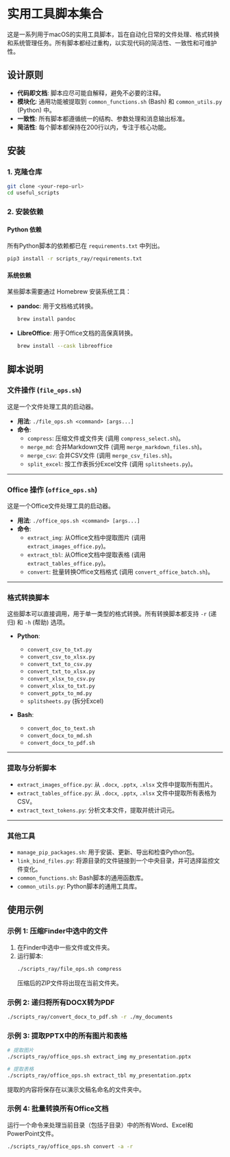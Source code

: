 # 实用工具脚本集合

这是一系列用于macOS的实用工具脚本，旨在自动化日常的文件处理、格式转换和系统管理任务。所有脚本都经过重构，以实现代码的简洁性、一致性和可维护性。

## 设计原则

- **代码即文档**: 脚本应尽可能自解释，避免不必要的注释。
- **模块化**: 通用功能被提取到 `common_functions.sh` (Bash) 和 `common_utils.py` (Python) 中。
- **一致性**: 所有脚本都遵循统一的结构、参数处理和消息输出标准。
- **简洁性**: 每个脚本都保持在200行以内，专注于核心功能。

## 安装

### 1. 克隆仓库

```bash
git clone <your-repo-url>
cd useful_scripts
```

### 2. 安装依赖

#### Python 依赖

所有Python脚本的依赖都已在 `requirements.txt` 中列出。

```bash
pip3 install -r scripts_ray/requirements.txt
```

#### 系统依赖

某些脚本需要通过 Homebrew 安装系统工具：

- **pandoc**: 用于文档格式转换。
  ```bash
  brew install pandoc
  ```
- **LibreOffice**: 用于Office文档的高保真转换。
  ```bash
  brew install --cask libreoffice
  ```

## 脚本说明

### 文件操作 (`file_ops.sh`)

这是一个文件处理工具的启动器。

- **用法**: `./file_ops.sh <command> [args...]`
- **命令**:
  - `compress`: 压缩文件或文件夹 (调用 `compress_select.sh`)。
  - `merge_md`: 合并Markdown文件 (调用 `merge_markdown_files.sh`)。
  - `merge_csv`: 合并CSV文件 (调用 `merge_csv_files.sh`)。
  - `split_excel`: 按工作表拆分Excel文件 (调用 `splitsheets.py`)。

---

### Office 操作 (`office_ops.sh`)

这是一个Office文件处理工具的启动器。

- **用法**: `./office_ops.sh <command> [args...]`
- **命令**:
  - `extract_img`: 从Office文档中提取图片 (调用 `extract_images_office.py`)。
  - `extract_tbl`: 从Office文档中提取表格 (调用 `extract_tables_office.py`)。
  - `convert`: 批量转换Office文档格式 (调用 `convert_office_batch.sh`)。

---

### 格式转换脚本

这些脚本可以直接调用，用于单一类型的格式转换。所有转换脚本都支持 `-r` (递归) 和 `-h` (帮助) 选项。

- **Python**:
  - `convert_csv_to_txt.py`
  - `convert_csv_to_xlsx.py`
  - `convert_txt_to_csv.py`
  - `convert_txt_to_xlsx.py`
  - `convert_xlsx_to_csv.py`
  - `convert_xlsx_to_txt.py`
  - `convert_pptx_to_md.py`
  - `splitsheets.py` (拆分Excel)

- **Bash**:
  - `convert_doc_to_text.sh`
  - `convert_docx_to_md.sh`
  - `convert_docx_to_pdf.sh`

---

### 提取与分析脚本

- `extract_images_office.py`: 从 `.docx`, `.pptx`, `.xlsx` 文件中提取所有图片。
- `extract_tables_office.py`: 从 `.docx`, `.pptx`, `.xlsx` 文件中提取所有表格为CSV。
- `extract_text_tokens.py`: 分析文本文件，提取并统计词元。

---

### 其他工具

- `manage_pip_packages.sh`: 用于安装、更新、导出和检查Python包。
- `link_bind_files.py`: 将源目录的文件链接到一个中央目录，并可选择监控文件变化。
- `common_functions.sh`: Bash脚本的通用函数库。
- `common_utils.py`: Python脚本的通用工具库。

## 使用示例

### 示例 1: 压缩Finder中选中的文件

1. 在Finder中选中一些文件或文件夹。
2. 运行脚本:
   ```bash
   ./scripts_ray/file_ops.sh compress
   ```
   压缩后的ZIP文件将出现在当前文件夹。

### 示例 2: 递归将所有DOCX转为PDF

```bash
./scripts_ray/convert_docx_to_pdf.sh -r ./my_documents
```

### 示例 3: 提取PPTX中的所有图片和表格

```bash
# 提取图片
./scripts_ray/office_ops.sh extract_img my_presentation.pptx

# 提取表格
./scripts_ray/office_ops.sh extract_tbl my_presentation.pptx
```
提取的内容将保存在以演示文稿名命名的文件夹中。

### 示例 4: 批量转换所有Office文档

运行一个命令来处理当前目录（包括子目录）中的所有Word、Excel和PowerPoint文件。

```bash
./scripts_ray/office_ops.sh convert -a -r
```
